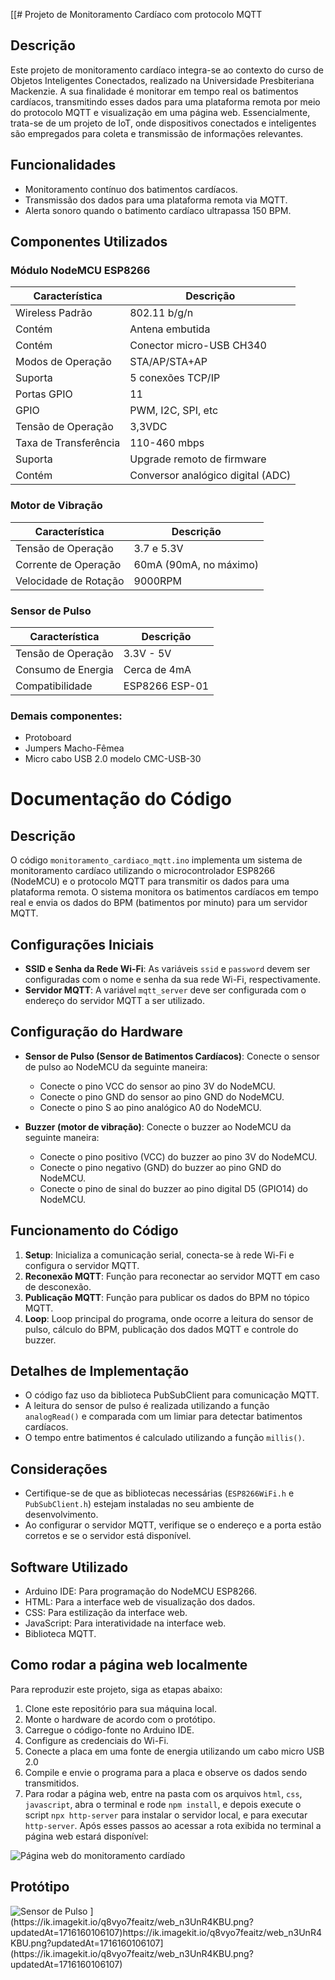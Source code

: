 [[# Projeto de Monitoramento Cardíaco com protocolo MQTT

## Descrição

Este projeto de monitoramento cardíaco integra-se ao contexto do curso de Objetos Inteligentes Conectados, realizado na Universidade Presbiteriana Mackenzie. A sua finalidade é monitorar em tempo real os batimentos cardíacos, transmitindo esses dados para uma plataforma remota por meio do protocolo MQTT e visualização em uma página web. Essencialmente, trata-se de um projeto de IoT, onde dispositivos conectados e inteligentes são empregados para coleta e transmissão de informações relevantes.

## Funcionalidades

- Monitoramento contínuo dos batimentos cardíacos.
- Transmissão dos dados para uma plataforma remota via MQTT.
- Alerta sonoro quando o batimento cardíaco ultrapassa 150 BPM.

## Componentes Utilizados

### Módulo NodeMCU ESP8266

| Característica        | Descrição                                    |
|-----------------------|----------------------------------------------|
| Wireless Padrão       | 802.11 b/g/n                                  |
| Contém                | Antena embutida                               |
| Contém                | Conector micro-USB CH340                      |
| Modos de Operação     | STA/AP/STA+AP                                 |
| Suporta               | 5 conexões TCP/IP                             |
| Portas GPIO           | 11                                           |
| GPIO                  | PWM, I2C, SPI, etc                           |
| Tensão de Operação    | 3,3VDC                                       |
| Taxa de Transferência | 110-460 mbps                                 |
| Suporta               | Upgrade remoto de firmware                   |
| Contém                | Conversor analógico digital (ADC)            |

### Motor de Vibração

| Característica          | Descrição            |
|-------------------------|----------------------|
| Tensão de Operação      | 3.7 e 5.3V          |
| Corrente de Operação    | 60mA (90mA, no máximo) |
| Velocidade de Rotação   | 9000RPM              |

### Sensor de Pulso

| Característica          | Descrição            |
|-------------------------|----------------------|
| Tensão de Operação      | 3.3V - 5V            |
| Consumo de Energia      | Cerca de 4mA         |
| Compatibilidade         | ESP8266 ESP-01       |

### Demais componentes:

- Protoboard
- Jumpers Macho-Fêmea
- Micro cabo USB 2.0 modelo CMC-USB-30

# Documentação do Código

## Descrição

O código `monitoramento_cardiaco_mqtt.ino` implementa um sistema de monitoramento cardíaco utilizando o microcontrolador ESP8266 (NodeMCU) e o protocolo MQTT para transmitir os dados para uma plataforma remota. O sistema monitora os batimentos cardíacos em tempo real e envia os dados do BPM (batimentos por minuto) para um servidor MQTT.

## Configurações Iniciais

- **SSID e Senha da Rede Wi-Fi**: As variáveis `ssid` e `password` devem ser configuradas com o nome e senha da sua rede Wi-Fi, respectivamente.
- **Servidor MQTT**: A variável `mqtt_server` deve ser configurada com o endereço do servidor MQTT a ser utilizado.

## Configuração do Hardware

- **Sensor de Pulso (Sensor de Batimentos Cardíacos)**: Conecte o sensor de pulso ao NodeMCU da seguinte maneira:
  - Conecte o pino VCC do sensor ao pino 3V do NodeMCU.
  - Conecte o pino GND do sensor ao pino GND do NodeMCU.
  - Conecte o pino S ao pino analógico A0 do NodeMCU.

- **Buzzer (motor de vibração)**: Conecte o buzzer ao NodeMCU da seguinte maneira:
  - Conecte o pino positivo (VCC) do buzzer ao pino 3V do NodeMCU.
  - Conecte o pino negativo (GND) do buzzer ao pino GND do NodeMCU.
  - Conecte o pino de sinal do buzzer ao pino digital D5 (GPIO14) do NodeMCU.

## Funcionamento do Código

1. **Setup**: Inicializa a comunicação serial, conecta-se à rede Wi-Fi e configura o servidor MQTT.
2. **Reconexão MQTT**: Função para reconectar ao servidor MQTT em caso de desconexão.
3. **Publicação MQTT**: Função para publicar os dados do BPM no tópico MQTT.
4. **Loop**: Loop principal do programa, onde ocorre a leitura do sensor de pulso, cálculo do BPM, publicação dos dados MQTT e controle do buzzer.

## Detalhes de Implementação

- O código faz uso da biblioteca PubSubClient para comunicação MQTT.
- A leitura do sensor de pulso é realizada utilizando a função `analogRead()` e comparada com um limiar para detectar batimentos cardíacos.
- O tempo entre batimentos é calculado utilizando a função `millis()`.

## Considerações

- Certifique-se de que as bibliotecas necessárias (`ESP8266WiFi.h` e `PubSubClient.h`) estejam instaladas no seu ambiente de desenvolvimento.
- Ao configurar o servidor MQTT, verifique se o endereço e a porta estão corretos e se o servidor está disponível.

## Software Utilizado

- Arduino IDE: Para programação do NodeMCU ESP8266.
- HTML: Para a interface web de visualização dos dados.
- CSS: Para estilização da interface web.
- JavaScript: Para interatividade na interface web.
- Biblioteca MQTT.

## Como rodar a página web localmente

Para reproduzir este projeto, siga as etapas abaixo:

1. Clone este repositório para sua máquina local.
2. Monte o hardware de acordo com o protótipo.
3. Carregue o código-fonte no Arduino IDE.
4. Configure as credenciais do Wi-Fi.
5. Conecte a placa em uma fonte de energia utilizando um cabo micro USB 2.0 
6. Compile e envie o programa para a placa e observe os dados sendo transmitidos.
7. Para rodar a página web, entre na pasta com os arquivos ```html```, ```css```, ```javascript```, abra o terminal e rode ```npm install```, e depois execute o script ```npx http-server``` para instalar o servidor local, e para executar ```http-server```.
Após esses passos ao acessar a rota exibida no terminal a página web estará disponível:

<img src="https://ik.imagekit.io/q8vyo7feaitz/web_n3UnR4KBU.png?updatedAt=1716160106107" alt="Página web do monitoramento cardíado">

## Protótipo
<img src="https://ik.imagekit.io/q8vyo7feaitz/Captura%20de%20tela%202024-05-19%20193956_nelYW5Igv.png?updatedAt=1716158448195" alt="Sensor de Pulso">
](https://ik.imagekit.io/q8vyo7feaitz/web_n3UnR4KBU.png?updatedAt=1716160106107)https://ik.imagekit.io/q8vyo7feaitz/web_n3UnR4KBU.png?updatedAt=1716160106107](https://ik.imagekit.io/q8vyo7feaitz/web_n3UnR4KBU.png?updatedAt=1716160106107)
